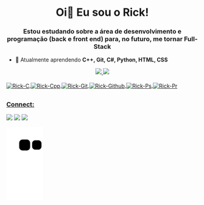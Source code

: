 <h1 align="center">Oi👋 Eu sou o Rick!</h1>
<h3 align="center">Estou estudando sobre a área de desenvolvimento e programação (back e front end) para, no futuro, me tornar Full-Stack </h3>

- 🌱 Atualmente aprendendo **C++, Git, C#, Python, HTML, CSS**

<div align="center">
  <a href="https://github.com/rickreisme/">
  <img height="180em" src="https://github-readme-stats.vercel.app/api?username=rickreisme&show_icons=true&theme=dark&include_all_commits=true&count_private=true"/>
  <img height="180em" src="https://github-readme-stats.vercel.app/api/top-langs/?username=rickreisme&layout=compact&langs_count=7&theme=dark"/>
</div>

<div style="display: inline_block"><br>
  <img align="center" alt="Rick-C" height="40" width="50" src="https://cdn.jsdelivr.net/gh/devicons/devicon/icons/c/c-plain.svg">
  <img align="center" alt="Rick-Cpp" height="40" width="50" src="https://cdn.jsdelivr.net/gh/devicons/devicon/icons/cplusplus/cplusplus-plain.svg">
  <img align="center" alt="Rick-Git" height="40" width="50" src="https://cdn.jsdelivr.net/gh/devicons/devicon/icons/git/git-original.svg">
  <img align="center" alt="Rick-Github" height="40" width="50" src="https://cdn.jsdelivr.net/gh/devicons/devicon/icons/github/github-original.svg">
  <img align="center" alt="Rick-Ps" height="40" width="50" src="https://cdn.jsdelivr.net/gh/devicons/devicon/icons/photoshop/photoshop-plain.svg">
  <img align="center" alt="Rick-Pr" height="40" width="50" src="https://cdn.jsdelivr.net/gh/devicons/devicon/icons/premierepro/premierepro-plain.svg">
</div>
  
 ##
  
 <div>
  <h3 align="left">Connect:</h3>
 <a href="https://linkedin.com/in/ricksonreis" target="_blank"><img src="https://img.shields.io/badge/-LinkedIn-%230077B5?style=for-the-badge&logo=linkedin&logoColor=white" target="_blank"></a>
  <a href="https://www.instagram.com/rickreisme/" target="_blank"><img src="https://img.shields.io/badge/-Instagram-%23E4405F?style=for-the-badge&logo=instagram&logoColor=white" target="_blank"></a>
  <a href = "https://www.behance.net/rickreis1"><img src="https://img.shields.io/badge/-Behance-blue?style=for-the-badge&logo=behance&logoColor=white" target="_blank"></a> 
 
  ![Snake animation](https://github.com/rafaballerini/rafaballerini/blob/output/github-contribution-grid-snake.svg)
 
</div>
